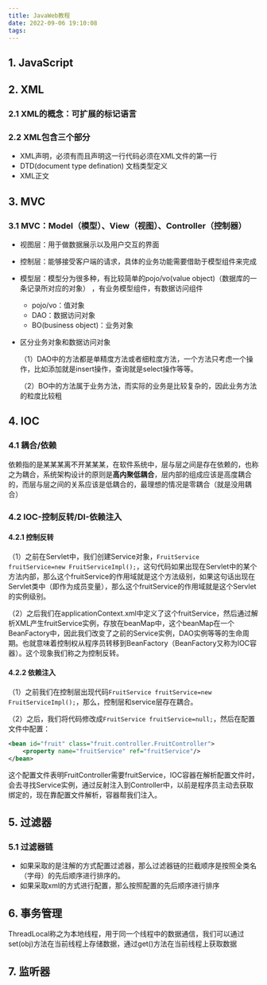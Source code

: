 ```yaml
---
title: JavaWeb教程
date: 2022-09-06 19:10:08
tags:
---
```


## 1. JavaScript

## 2. XML

### 2.1 XML的概念：可扩展的标记语言

### 2.2 XML包含三个部分

- XML声明，必须有而且声明这一行代码必须在XML文件的第一行
- DTD(document type defination) 文档类型定义
- XML正文

## 3. MVC

### 3.1 MVC：Model（模型）、View（视图）、Controller（控制器）

- 视图层：用于做数据展示以及用户交互的界面

- 控制层：能够接受客户端的请求，具体的业务功能需要借助于模型组件来完成

- 模型层：模型分为很多种，有比较简单的pojo/vo(value object)（数据库的一条记录所对应的对象） ，有业务模型组件，有数据访问组件

  - pojo/vo：值对象
  - DAO：数据访问对象
  - BO(business object)：业务对象

- 区分业务对象和数据访问对象

  （1）DAO中的方法都是单精度方法或者细粒度方法，一个方法只考虑一个操作，比如添加就是insert操作，查询就是select操作等等。

  （2）BO中的方法属于业务方法，而实际的业务是比较复杂的，因此业务方法的粒度比较粗

## 4. IOC

### 4.1 耦合/依赖

依赖指的是某某某离不开某某某，在软件系统中，层与层之间是存在依赖的，也称之为耦合，系统架构设计的原则是**高内聚低耦合**，层内部的组成应该是高度耦合的，而层与层之间的关系应该是低耦合的，最理想的情况是零耦合（就是没用耦合）

### 4.2 IOC-控制反转/DI-依赖注入

#### 4.2.1 控制反转

（1）之前在Servlet中，我们创建Service对象，`FruitService fruitService=new FruitServiceImpl();`，这句代码如果出现在Servlet中的某个方法内部，那么这个fruitService的作用域就是这个方法级别，如果这句话出现在Servlet类中（即作为成员变量），那么这个fruitService的作用域就是这个Servlet的实例级别。

（2）之后我们在applicationContext.xml中定义了这个fruitService，然后通过解析XML产生fruitService实例，存放在beanMap中，这个beanMap在一个BeanFactory中，因此我们改变了之前的Service实例，DAO实例等等的生命周期。也就意味着控制权从程序员转移到BeanFactory（BeanFactory又称为IOC容器）。这个现象我们称之为控制反转。

#### 4.2.2 依赖注入

（1）之前我们在控制层出现代码`FruitService fruitService=new FruitServiceImpl();`，那么，控制层和service层存在耦合。

（2）之后，我们将代码修改成`FruitService fruitService=null;`，然后在配置文件中配置：

```Xml
<bean id="fruit" class="fruit.controller.FruitController">
    <property name="fruitService" ref="fruitService"/>
</bean>
```

这个配置文件表明FruitController需要fruitService，IOC容器在解析配置文件时，会去寻找Service实例，通过反射注入到Controller中，以前是程序员主动去获取绑定的，现在靠配置文件解析，容器帮我们注入。

## 5. 过滤器

### 5.1 过滤器链

- 如果采取的是注解的方式配置过滤器，那么过滤器链的拦截顺序是按照全类名（字母）的先后顺序进行排序的。
- 如果采取xml的方式进行配置，那么按照配置的先后顺序进行排序

## 6. 事务管理

ThreadLocal称之为本地线程，用于同一个线程中的数据通信，我们可以通过set(obj)方法在当前线程上存储数据，通过get()方法在当前线程上获取数据

## 7. 监听器

